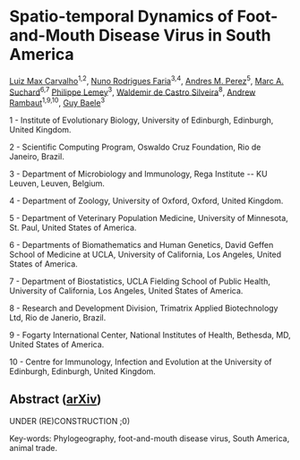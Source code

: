 Spatio-temporal Dynamics of Foot-and-Mouth Disease Virus in South America
============

[Luiz Max Carvalho](http://lmfcarvalho.org/about/)<sup>1,2</sup>,
[Nuno Rodrigues Faria](http://evolve.zoo.ox.ac.uk/Evolve/Nuno_Faria.html)<sup>3,4</sup>,
[Andres M. Perez](http://www.cvm.umn.edu/vpm/faculty/andresperez/home.html)<sup>5</sup>,
[Marc A. Suchard](http://faculty.biomath.ucla.edu/msuchard/)<sup>6,7</sup>
[Philippe Lemey](https://rega.kuleuven.be/cev/ecv/lab-members/PhilippeLemey.html)<sup>3</sup>,
[Waldemir de Castro Silveira](https://www.researchgate.net/profile/Waldemir_Silveira2)<sup>8</sup>,
[Andrew Rambaut](http://tree.bio.ed.ac.uk/people/arambaut/)<sup>1,9,10</sup>,
[Guy Baele](https://rega.kuleuven.be/cev/ecv/lab-members/GuyBaele.html)<sup>3</sup>

1 - Institute of Evolutionary Biology, University of Edinburgh, Edinburgh, United Kingdom.

2 - Scientific Computing Program, Oswaldo Cruz Foundation, Rio de Janeiro, Brazil.

3 - Department of Microbiology and Immunology, Rega Institute -- KU Leuven, Leuven, Belgium.

4 - Department of Zoology, University of Oxford, Oxford, United Kingdom.

5 - Department of Veterinary Population Medicine, University of Minnesota, St. Paul, United States of America.

6 - Departments of Biomathematics and Human Genetics, David Geffen School of Medicine at UCLA, University of California, Los Angeles,  United States of America.

7 - Department of Biostatistics, UCLA Fielding School of Public Health, University of California, Los Angeles,  United States of America.

8 - Research and Development Division, Trimatrix Applied Biotechnology Ltd, Rio de Janerio, Brazil.

9 - Fogarty International Center, National Institutes of Health, Bethesda, MD, United States of America.

10 - Centre for Immunology, Infection and Evolution at the University of Edinburgh, Edinburgh, United Kingdom.

## Abstract ([arXiv](http://arxiv.org/abs/1505.01105))

UNDER (RE)CONSTRUCTION ;0)

Key-words: Phylogeography, foot-and-mouth disease virus, South America, animal trade.
